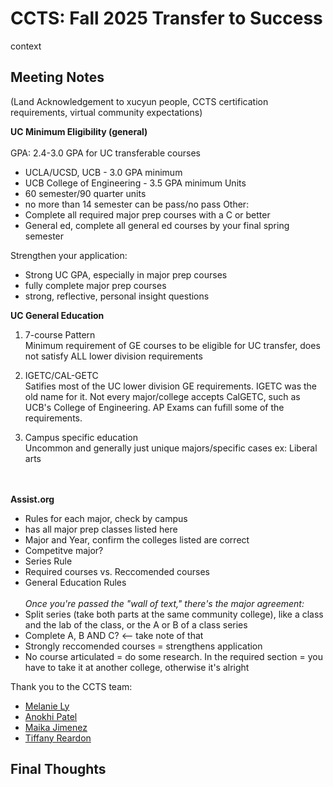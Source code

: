 # CCTS: Fall 2025 Transfer to Success
context

## Meeting Notes
(Land Acknowledgement to xucyun people, CCTS certification requirements, virtual community expectations)

**UC Minimum Eligibility (general)** <br><br>
GPA: 2.4-3.0 GPA for UC transferable courses <br>
- UCLA/UCSD, UCB - 3.0 GPA minimum
- UCB College of Engineering - 3.5 GPA minimum
Units <br>
- 60 semester/90 quarter units
- no more than 14 semester can be pass/no pass
Other: <br>
- Complete all required major prep courses with a C or better
- General ed, complete all general ed courses by your final spring semester

Strengthen your application:
- Strong UC GPA, especially in major prep courses
- fully complete major prep courses
- strong, reflective, personal insight questions

**UC General Education**
1. 7-course Pattern<br>
Minimum requirement of GE courses to be eligible for UC transfer, does not satisfy ALL lower division requirements

2. IGETC/CAL-GETC <br>
Satifies most of the UC lower division GE requirements. IGETC was the old name for it. Not every major/college accepts CalGETC, such as UCB's College of Engineering. AP Exams can fufill some of the requirements. 

4. Campus specific education <br>
Uncommon and generally just unique majors/specific cases ex: Liberal arts

<br><br>
**Assist.org**
- Rules for each major, check by campus
- has all major prep classes listed here
- Major and Year, confirm the colleges listed are correct
- Competitve major?
- Series Rule
- Required courses vs. Reccomended courses
- General Education Rules
<br><br>
*Once you're passed the "wall of text," there's the major agreement:*
- Split series (take both parts at the same community college), like a class and the lab of the class, or the A or B of a class series
- Complete A, B AND C? <-- take note of that
- Strongly reccomended courses = strengthens application
- No course articulated = do some research. In the required section = you have to take it at another college, otherwise it's alright


Thank you to the CCTS team:
- [Melanie Ly](https://www.linkedin.com/in/melanie-l-7a1337178/)
- [Anokhi Patel](https://www.linkedin.com/in/anokhi-pats/)
- [Maika Jimenez](https://www.linkedin.com/in/maika-jimenez-909465186/)
- [Tiffany Reardon](https://www.linkedin.com/in/tiffany-reardon/)


## Final Thoughts
